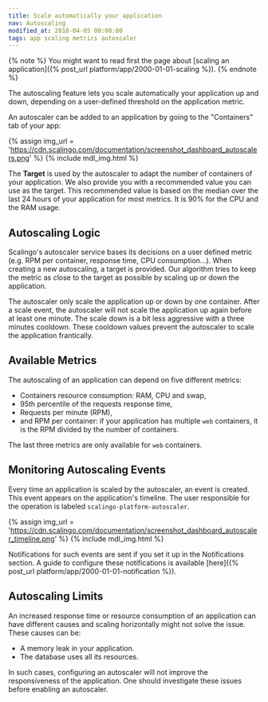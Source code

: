 ```yaml
---
title: Scale automatically your application
nav: Autoscaling
modified_at: 2018-04-05 00:00:00
tags: app scaling metrics autoscaler
---
```


{% note %}
  You might want to read first the page about [scaling an application]({% post_url
  platform/app/2000-01-01-scaling %}).
{% endnote %}

The autoscaling feature lets you scale automatically your application up and down, depending on a
user-defined threshold on the application metric.

An autoscaler can be added to an application by going to the "Containers" tab of your app:

{% assign img_url = 'https://cdn.scalingo.com/documentation/screenshot_dashboard_autoscalers.png' %}
{% include mdl_img.html %}

The **Target** is used by the autoscaler to adapt the number of containers of your application. We
also provide you with a recommended value you can use as the target. This recommended value is based
on the median over the last 24 hours of your application for most metrics. It is 90% for the CPU and
the RAM usage.

## Autoscaling Logic

Scalingo's autoscaler service bases its decisions on a user defined metric (e.g. RPM per container,
response time, CPU consumption...). When creating a new autoscaling, a target is provided. Our
algorithm tries to keep the metric as close to the target as possible by scaling up or down the
application.

The autoscaler only scale the application up or down by one container. After a scale event, the
autoscaler will not scale the application up again before at least one minute. The scale down is a
bit less aggressive with a three minutes cooldown. These cooldown values prevent the autoscaler to
scale the application frantically.

## Available Metrics

The autoscaling of an application can depend on five different metrics:

* Containers resource consumption: RAM, CPU and swap,
* 95th percentile of the requests response time,
* Requests per minute (RPM),
* and RPM per container: if your application has multiple `web` containers, it is the RPM divided by
the number of containers.

The last three metrics are only available for `web` containers.

## Monitoring Autoscaling Events

Every time an application is scaled by the autoscaler, an event is created. This event appears on
the application's timeline. The user responsible for the operation is labeled
`scalingo-platform-autoscaler`.

{% assign img_url = 'https://cdn.scalingo.com/documentation/screenshot_dashboard_autoscaler_timeline.png' %}
{% include mdl_img.html %}

Notifications for such events are sent if you set it up in the Notifications section. A guide to
configure these notifications is available [here]({% post_url platform/app/2000-01-01-notification
%}).

## Autoscaling Limits

An increased response time or resource consumption of an application can have different causes and
scaling horizontally might not solve the issue. These causes can be:

- A memory leak in your application.
- The database uses all its resources.

In such cases, configuring an autoscaler will not improve the responsiveness of the application. One
should investigate these issues before enabling an autoscaler.
